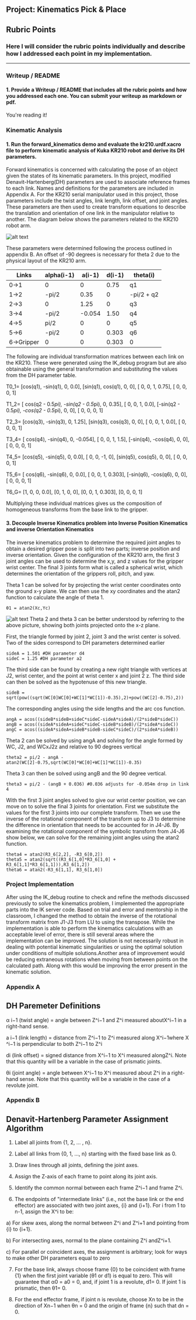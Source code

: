 ## Project: Kinematics Pick & Place

[//]: # (Image References)

[image1]: ./misc_images/misc1.png
[image2]: ./misc_images/misc3.png
[image3]: ./misc_images/misc2.png
[image4]: ./misc_images/kuka-arm-diagram.jpg

## Rubric Points
### Here I will consider the rubric points individually and describe how I addressed each point in my implementation.  

---
### Writeup / README

#### 1. Provide a Writeup / README that includes all the rubric points and how you addressed each one.  You can submit your writeup as markdown or pdf.  

You're reading it!

### Kinematic Analysis
#### 1. Run the forward_kinematics demo and evaluate the kr210.urdf.xacro file to perform kinematic analysis of Kuka KR210 robot and derive its DH parameters.

Forward kinematics is concerned with calculating the pose of an object given the states of its kinematic parameters. In this project, modified Denavit-Hartenberg(DH) parameters are used to associate reference frames to each link. Names and definitions for the parameters are included in Appendix A. For the KR210 serial manipulator used in this project, those parameters include the twist angles, link length, link offset, and joint angles. These parameters are then used to create transform equations to describe the translation and orientation of one link in the manipulator relative to another. The diagram below shows the parameters related to the KR210 robot arm.

![alt text][image4]

These parameters were determined following the process outlined in appendix B. An offset of -90 degrees is necessary for theta 2 due to the physical layout of the KR210 arm.


Links | alpha(i-1) | a(i-1) | d(i-1) | theta(i)
---   | ---        | ---    | ---    | ---
0->1  | 0          | 0      | 0.75   | q1
1->2  | -pi/2      | 0.35   | 0      | -pi/2 + q2
2->3  | 0          | 1.25   | 0      | q3
3->4  | -pi/2      | -0.054 | 1.50   | q4
4->5  | pi/2       | 0      | 0      | q5
5->6  | -pi/2      | 0      | 0.303  | q6
6->Gripper | 0          | 0      | 0.303  | 0


The following are individual transformation matrices between each link on the KR210. These were generated using the IK_debug program but are also obtainable using the general transformation and substituting the values from the DH parameter table.

T0_1=
[cos(q1), -sin(q1), 0,  0.0],
[sin(q1),  cos(q1), 0,    0],
[      0,        0, 1, 0.75],
[      0,        0, 0,    1]

T1_2=
[ cos(q2 - 0.5*pi), -sin(q2 - 0.5*pi), 0, 0.35],
[                0,                 0, 1,  0.0],
[-sin(q2 - 0.5*pi), -cos(q2 - 0.5*pi), 0,    0],
[                0,                 0, 0,    1]

T2_3=
[cos(q3), -sin(q3), 0, 1.25],
[sin(q3),  cos(q3), 0,    0],
[      0,        0, 1,  0.0],
[      0,        0, 0,    1]

T3_4=
[ cos(q4), -sin(q4), 0, -0.054],
[       0,        0, 1,    1.5],
[-sin(q4), -cos(q4), 0,      0],
[       0,        0, 0,      1]

T4_5=
[cos(q5), -sin(q5),  0, 0.0],
[      0,        0, -1,   0],
[sin(q5),  cos(q5),  0,   0],
[      0,        0,  0,   1]

T5_6=
[ cos(q6), -sin(q6), 0,   0.0],
[       0,        0, 1, 0.303],
[-sin(q6), -cos(q6), 0,     0],
[       0,        0, 0,     1]

T6_G=
[1, 0, 0,   0.0],
[0, 1, 0,     0],
[0, 0, 1, 0.303],
[0, 0, 0,     1]

Multiplying these individual matrices gives us the composition of homogeneous transforms from the base link to the gripper.

#### 3. Decouple Inverse Kinematics problem into Inverse Position Kinematics and inverse Orientation Kinematics

The inverse kinematics problem to determine the required joint angles to obtain a desired gripper pose is split into two parts; inverse position and inverse orientation. Given the configuration of the KR210 arm, the first 3 joint angles can be used to determine the x,y, and z values for the gripper wrist center. The final 3 joints form what is called a spherical wrist, which determines the orientation of the grippers roll, pitch, and yaw.

Theta 1 can be solved for by projecting the wrist center coordinates onto the ground x-y plane. We can then use the xy coordinates and the atan2 function to calculate the angle of theta 1.

	θ1 = atan2(Xc,Yc)


![alt text][image2]
Theta 2 and theta 3 can be better understood by referring to the above picture, showing both joints projected onto the x-z plane.

First, the triangle formed by joint 2, joint 3 and the wrist center is solved. Two of the sides correspond to DH parameters determined earlier

	sideA = 1.501 #DH parameter d4
	sideC = 1.25 #DH parameter a2
The third side can be found by creating a new right triangle with vertices at J2, wrist center, and the point at wrist center x and joint 2 z. The third side can then be solved as the hypotenuse of this new triangle.

	sideB = sqrt(pow((sqrt(WC[0]WC[0]+WC[1]*WC[1])-0.35),2)+pow((WC[2]-0.75),2))

The corresponding angles using the side lengths and the arc cos function.

	angA = acos((sideB*sideB+sideC*sideC-sideA*sideA)/(2*sideB*sideC))
	angB = acos((sideA*sideA+sideC*sideC-sideB*sideB)/(2*sideA*sideC))
	angC = acos((sideA*sideA+sideB*sideB-sideC*sideC)/(2*sideA*sideB))

Theta 2 can be solved by using angA and solving for the angle formed by WC, J2, and WCxJ2z and relative to 90 degrees vertical

	theta2 = pi/2 - angA - atan2(WC[2]-0.75,sqrt(WC[0]*WC[0]+WC[1]*WC[1])-0.35)

Theta 3 can then be solved using angB and the 90 degree vertical.

	theta3 = pi/2 - (angB + 0.036) #0.036 adjusts for -0.054m drop in link 4

With the first 3 joint angles solved to give our wrist center position, we can move on to solve the final 3 joints for orientation.
First we substitute the values for the first 3 joints into our complete transform. Then we use the inverse of the rotational component of the transform up to J3 to determine the difference in orientation that needs to be accounted for in J4-J6. By examining the rotational component of the symbolic transform from J4-J6 show below, we can solve for the remaining joint angles using the atan2 function.


	theta4 = atan2(R3_6[2,2], -R3_6[0,2])
	theta5 = atan2(sqrt((R3_6[1,0]*R3_6[1,0] + R3_6[1,1]*R3_6[1,1])),R3_6[1,2])
	theta6 = atan2(-R3_6[1,1], R3_6[1,0])


### Project Implementation

After using the IK_debug routine to check and refine the methods discussed previously to solve the kinematics problem, I implemented the appropriate parts into the IK server code. Based on trial and error and mentorship in the classroom, I changed the method to obtain the inverse of the rotational transform matrix from J1-J3 from LU to using the transpose. While the implementation is able to perform the kinematics calculations with an acceptable level of error, there is still several areas where the implementation can be improved. The solution is not necessarily robust in dealing with potential kinematic singularities or using the optimal solution under conditions of multiple solutions.Another area of improvement would be reducing extraneous rotations when moving from between points on the calculated path. Along with this would be improving the error present in the kinematic solution.


### Appendix A
## DH Paremeter Definitions
α ​i−1​​ (twist angle) = angle between ​Z​^​​​i−1​​ and ​Z​^​​​i​​ measured about ​X​^​​​i−1​​ in a right-hand sense.

a ​i−1​​ (link length) = distance from ​Z​^​​​i−1​​ to ​Z​^​​​i​​ measured along ​X​^​​​i−1​​ where ​X​^​​​i−1​​ is perpendicular to both ​Z​^​​​i−1​​ to ​Z​^​​​i​​

d​i​​ (link offset) = signed distance from ​X​^​​​i−1​​ to ​X​^​​​i​​ measured along ​Z​^​​​i​​. Note that this quantity will be a variable in the case of prismatic joints.

θ​i​​ (joint angle) = angle between ​X​^​​​i−1​​ to ​X​^​​​i​​ measured about ​Z​^​​​i​​ in a right-hand sense. Note that this quantity will be a variable in the case of a revolute joint.

### Appendix B
## Denavit-Hartenberg Parameter Assignment Algorithm

1)  Label all joints from {1, 2, … , n}.

2)  Label all links from {0, 1, …, n} starting with the fixed base link as 0.

3)  Draw lines through all joints, defining the joint axes.

4)  Assign the Z-axis of each frame to point along its joint axis.

5)  Identify the common normal between each frame ​Z​^​​​i−1​​ and frame ​Z​^​​​i​​ .

6)  The endpoints of "intermediate links" (i.e., not the base link or the end effector) are associated with two joint axes, {i} and {i+1}. For i from 1 to n-1, assign the ​X​^​​​i​​ to be:

a) For skew axes, along the normal between ​Z​^​​​i​​ and ​Z​^​​​i+1​​ and pointing from {i} to {i+1}.

b) For intersecting axes, normal to the plane containing ​Z​^​​​i​​ and ​Z​^​​​i+1​​.

c) For parallel or coincident axes, the assignment is arbitrary; look for ways to make other DH parameters equal to zero

7)  For the base link, always choose frame {0} to be coincident with frame {1} when the first joint variable (θ​1​​ or d​1​​) is equal to zero. This will guarantee that α​0​​ = a​0​​ = 0, and, if joint 1 is a revolute, d​1​​ = 0. If joint 1 is prismatic, then θ​1​​= 0.

8) For the end effector frame, if joint n is revolute, choose X​n​​ to be in the direction of X​n−1​​ when θ​n​​ = 0 and the origin of frame {n} such that d​n​​ = 0.
